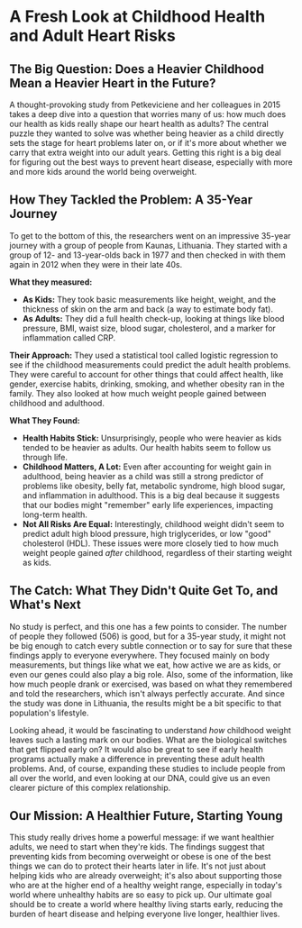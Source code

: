 # A Fresh Look at Childhood Health and Adult Heart Risks

## The Big Question: Does a Heavier Childhood Mean a Heavier Heart in the Future?

A thought-provoking study from Petkeviciene and her colleagues in 2015 takes a deep dive into a question that worries many of us: how much does our health as kids really shape our heart health as adults? The central puzzle they wanted to solve was whether being heavier as a child directly sets the stage for heart problems later on, or if it's more about whether we carry that extra weight into our adult years. Getting this right is a big deal for figuring out the best ways to prevent heart disease, especially with more and more kids around the world being overweight.

## How They Tackled the Problem: A 35-Year Journey

To get to the bottom of this, the researchers went on an impressive 35-year journey with a group of people from Kaunas, Lithuania. They started with a group of 12- and 13-year-olds back in 1977 and then checked in with them again in 2012 when they were in their late 40s. 

**What they measured:**
*   **As Kids:** They took basic measurements like height, weight, and the thickness of skin on the arm and back (a way to estimate body fat).
*   **As Adults:** They did a full health check-up, looking at things like blood pressure, BMI, waist size, blood sugar, cholesterol, and a marker for inflammation called CRP.

**Their Approach:** They used a statistical tool called logistic regression to see if the childhood measurements could predict the adult health problems. They were careful to account for other things that could affect health, like gender, exercise habits, drinking, smoking, and whether obesity ran in the family. They also looked at how much weight people gained between childhood and adulthood.

**What They Found:**
*   **Health Habits Stick:** Unsurprisingly, people who were heavier as kids tended to be heavier as adults. Our health habits seem to follow us through life.
*   **Childhood Matters, A Lot:** Even after accounting for weight gain in adulthood, being heavier as a child was still a strong predictor of problems like obesity, belly fat, metabolic syndrome, high blood sugar, and inflammation in adulthood. This is a big deal because it suggests that our bodies might "remember" early life experiences, impacting long-term health.
*   **Not All Risks Are Equal:** Interestingly, childhood weight didn't seem to predict adult high blood pressure, high triglycerides, or low "good" cholesterol (HDL). These issues were more closely tied to how much weight people gained *after* childhood, regardless of their starting weight as kids.

## The Catch: What They Didn't Quite Get To, and What's Next

No study is perfect, and this one has a few points to consider. The number of people they followed (506) is good, but for a 35-year study, it might not be big enough to catch every subtle connection or to say for sure that these findings apply to everyone everywhere. They focused mainly on body measurements, but things like what we eat, how active we are as kids, or even our genes could also play a big role. Also, some of the information, like how much people drank or exercised, was based on what they remembered and told the researchers, which isn't always perfectly accurate. And since the study was done in Lithuania, the results might be a bit specific to that population's lifestyle.

Looking ahead, it would be fascinating to understand *how* childhood weight leaves such a lasting mark on our bodies. What are the biological switches that get flipped early on? It would also be great to see if early health programs actually make a difference in preventing these adult health problems. And, of course, expanding these studies to include people from all over the world, and even looking at our DNA, could give us an even clearer picture of this complex relationship.

## Our Mission: A Healthier Future, Starting Young

This study really drives home a powerful message: if we want healthier adults, we need to start when they're kids. The findings suggest that preventing kids from becoming overweight or obese is one of the best things we can do to protect their hearts later in life. It's not just about helping kids who are already overweight; it's also about supporting those who are at the higher end of a healthy weight range, especially in today's world where unhealthy habits are so easy to pick up. Our ultimate goal should be to create a world where healthy living starts early, reducing the burden of heart disease and helping everyone live longer, healthier lives.

